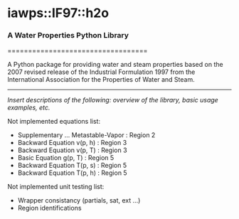 # iawps::IF97::h2o
### A Water Properties Python Library
==================================

A Python package for providing water and steam properties based on 
the 2007 revised release of the Industrial Formulation 1997 from the 
International Association for the Properties of Water and Steam.

---------------------------------------------------------------------

_Insert descriptions of the following: overview of the library, basic usage examples, etc._

Not implemented equations list:
* Supplementary ... Metastable-Vapor 	: Region 2
* Backward Equation v(p, h)				: Region 3
* Backward Equation v(p, T)				: Region 3
* Basic Equation g(p, T)       			: Region 5
* Backward Equation T(p, s)				: Region 5
* Backward Equation T(p, h)				: Region 5

Not implemented unit testing list:
* Wrapper consistancy (partials, sat, ext ...)
* Region identifications